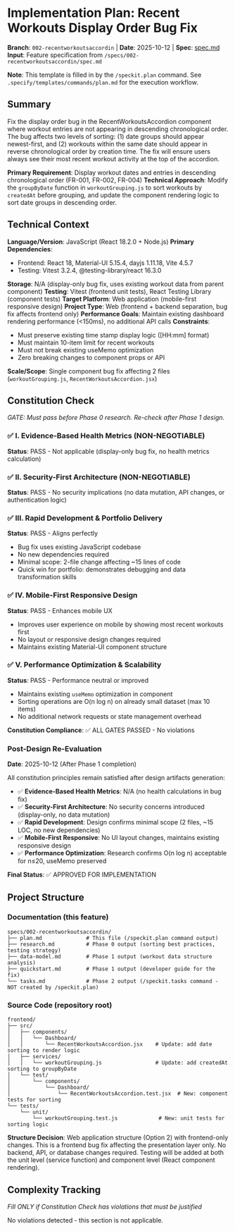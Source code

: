 # Implementation Plan: Recent Workouts Display Order Bug Fix

**Branch**: `002-recentworkoutsaccordin` | **Date**: 2025-10-12 | **Spec**: [spec.md](./spec.md)
**Input**: Feature specification from `/specs/002-recentworkoutsaccordin/spec.md`

**Note**: This template is filled in by the `/speckit.plan` command. See `.specify/templates/commands/plan.md` for the execution workflow.

## Summary

Fix the display order bug in the RecentWorkoutsAccordion component where workout entries are not appearing in descending chronological order. The bug affects two levels of sorting: (1) date groups should appear newest-first, and (2) workouts within the same date should appear in reverse chronological order by creation time. The fix will ensure users always see their most recent workout activity at the top of the accordion.

**Primary Requirement**: Display workout dates and entries in descending chronological order (FR-001, FR-002, FR-004)
**Technical Approach**: Modify the `groupByDate` function in `workoutGrouping.js` to sort workouts by `createdAt` before grouping, and update the component rendering logic to sort date groups in descending order.

## Technical Context

**Language/Version**: JavaScript (React 18.2.0 + Node.js)
**Primary Dependencies**:
- Frontend: React 18, Material-UI 5.15.4, dayjs 1.11.18, Vite 4.5.7
- Testing: Vitest 3.2.4, @testing-library/react 16.3.0

**Storage**: N/A (display-only bug fix, uses existing workout data from parent component)
**Testing**: Vitest (frontend unit tests), React Testing Library (component tests)
**Target Platform**: Web application (mobile-first responsive design)
**Project Type**: Web (frontend + backend separation, bug fix affects frontend only)
**Performance Goals**: Maintain existing dashboard rendering performance (<150ms), no additional API calls
**Constraints**:
- Must preserve existing time stamp display logic ([HH:mm] format)
- Must maintain 10-item limit for recent workouts
- Must not break existing useMemo optimization
- Zero breaking changes to component props or API

**Scale/Scope**: Single component bug fix affecting 2 files (`workoutGrouping.js`, `RecentWorkoutsAccordion.jsx`)

## Constitution Check

*GATE: Must pass before Phase 0 research. Re-check after Phase 1 design.*

### ✅ I. Evidence-Based Health Metrics (NON-NEGOTIABLE)
**Status**: PASS - Not applicable (display-only bug fix, no health metrics calculation)

### ✅ II. Security-First Architecture (NON-NEGOTIABLE)
**Status**: PASS - No security implications (no data mutation, API changes, or authentication logic)

### ✅ III. Rapid Development & Portfolio Delivery
**Status**: PASS - Aligns perfectly
- Bug fix uses existing JavaScript codebase
- No new dependencies required
- Minimal scope: 2-file change affecting ~15 lines of code
- Quick win for portfolio: demonstrates debugging and data transformation skills

### ✅ IV. Mobile-First Responsive Design
**Status**: PASS - Enhances mobile UX
- Improves user experience on mobile by showing most recent workouts first
- No layout or responsive design changes required
- Maintains existing Material-UI component structure

### ✅ V. Performance Optimization & Scalability
**Status**: PASS - Performance neutral or improved
- Maintains existing `useMemo` optimization in component
- Sorting operations are O(n log n) on already small dataset (max 10 items)
- No additional network requests or state management overhead

**Constitution Compliance**: ✅ ALL GATES PASSED - No violations

### Post-Design Re-Evaluation

**Date**: 2025-10-12 (After Phase 1 completion)

All constitution principles remain satisfied after design artifacts generation:

- ✅ **Evidence-Based Health Metrics**: N/A (no health calculations in bug fix)
- ✅ **Security-First Architecture**: No security concerns introduced (display-only, no data mutation)
- ✅ **Rapid Development**: Design confirms minimal scope (2 files, ~15 LOC, no new dependencies)
- ✅ **Mobile-First Responsive**: No UI layout changes, maintains existing responsive design
- ✅ **Performance Optimization**: Research confirms O(n log n) acceptable for n≤20, useMemo preserved

**Final Status**: ✅ APPROVED FOR IMPLEMENTATION

## Project Structure

### Documentation (this feature)

```
specs/002-recentworkoutsaccordin/
├── plan.md              # This file (/speckit.plan command output)
├── research.md          # Phase 0 output (sorting best practices, testing strategy)
├── data-model.md        # Phase 1 output (workout data structure analysis)
├── quickstart.md        # Phase 1 output (developer guide for the fix)
└── tasks.md             # Phase 2 output (/speckit.tasks command - NOT created by /speckit.plan)
```

### Source Code (repository root)

```
frontend/
├── src/
│   ├── components/
│   │   └── Dashboard/
│   │       └── RecentWorkoutsAccordion.jsx    # Update: add date sorting to render logic
│   ├── services/
│   │   └── workoutGrouping.js                 # Update: add createdAt sorting to groupByDate
│   └── test/
│       └── components/
│           └── Dashboard/
│               └── RecentWorkoutsAccordion.test.jsx  # New: component tests for sorting
└── tests/
    └── unit/
        └── workoutGrouping.test.js             # New: unit tests for sorting logic
```

**Structure Decision**: Web application structure (Option 2) with frontend-only changes. This is a frontend bug fix affecting the presentation layer only. No backend, API, or database changes required. Testing will be added at both the unit level (service function) and component level (React component rendering).

## Complexity Tracking

*Fill ONLY if Constitution Check has violations that must be justified*

No violations detected - this section is not applicable.
